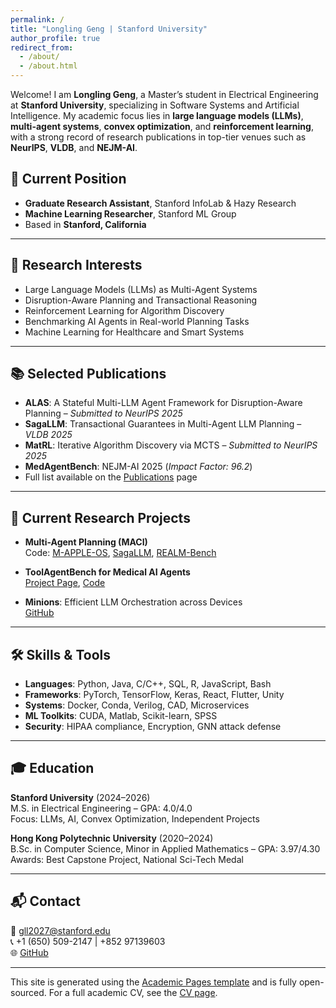 ```yaml
---
permalink: /
title: "Longling Geng | Stanford University"
author_profile: true
redirect_from: 
  - /about/
  - /about.html
---
```


Welcome! I am **Longling Geng**, a Master’s student in Electrical Engineering at **Stanford University**, specializing in Software Systems and Artificial Intelligence. My academic focus lies in **large language models (LLMs)**, **multi-agent systems**, **convex optimization**, and **reinforcement learning**, with a strong record of research publications in top-tier venues such as **NeurIPS**, **VLDB**, and **NEJM-AI**.

## 📍 Current Position

- **Graduate Research Assistant**, Stanford InfoLab & Hazy Research
- **Machine Learning Researcher**, Stanford ML Group
- Based in **Stanford, California**

---

## 🧠 Research Interests

- Large Language Models (LLMs) as Multi-Agent Systems
- Disruption-Aware Planning and Transactional Reasoning
- Reinforcement Learning for Algorithm Discovery
- Benchmarking AI Agents in Real-world Planning Tasks
- Machine Learning for Healthcare and Smart Systems

---

## 📚 Selected Publications

- **ALAS**: A Stateful Multi-LLM Agent Framework for Disruption-Aware Planning – *Submitted to NeurIPS 2025*
- **SagaLLM**: Transactional Guarantees in Multi-Agent LLM Planning – *VLDB 2025*
- **MatRL**: Iterative Algorithm Discovery via MCTS – *Submitted to NeurIPS 2025*
- **MedAgentBench**: NEJM-AI 2025 (*Impact Factor: 96.2*)  
- Full list available on the [Publications](./publications/) page

---

## 🔬 Current Research Projects

- **Multi-Agent Planning (MACI)**  
  Code: [M-APPLE-OS](https://github.com/genglongling/M-APPLE-OS), [SagaLLM](https://github.com/genglongling/SagaLLM), [REALM-Bench](https://github.com/genglongling/REALM-Bench)

- **ToolAgentBench for Medical AI Agents**  
  [Project Page](https://stanfordmlgroup.github.io/projects/medagentbench/), [Code](https://github.com/stanfordmlgroup/MedAgentBench)

- **Minions**: Efficient LLM Orchestration across Devices  
  [GitHub](https://github.com/HazyResearch/minions)

---

## 🛠 Skills & Tools

- **Languages**: Python, Java, C/C++, SQL, R, JavaScript, Bash
- **Frameworks**: PyTorch, TensorFlow, Keras, React, Flutter, Unity
- **Systems**: Docker, Conda, Verilog, CAD, Microservices
- **ML Toolkits**: CUDA, Matlab, Scikit-learn, SPSS
- **Security**: HIPAA compliance, Encryption, GNN attack defense

---

## 🎓 Education

**Stanford University** (2024–2026)  
M.S. in Electrical Engineering – GPA: 4.0/4.0  
Focus: LLMs, AI, Convex Optimization, Independent Projects

**Hong Kong Polytechnic University** (2020–2024)  
B.Sc. in Computer Science, Minor in Applied Mathematics – GPA: 3.97/4.30  
Awards: Best Capstone Project, National Sci-Tech Medal

---

## 📬 Contact

📧 [gll2027@stanford.edu](mailto:gll2027@stanford.edu)  
📞 +1 (650) 509-2147 | +852 97139603  
🌐 [GitHub](https://github.com/genglongling)

---

This site is generated using the [Academic Pages template](https://github.com/academicpages/academicpages.github.io) and is fully open-sourced. For a full academic CV, see the [CV page](./cv/).
